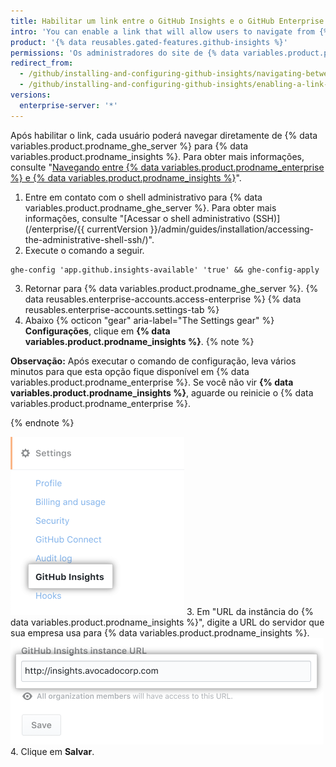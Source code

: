 ```yaml
---
title: Habilitar um link entre o GitHub Insights e o GitHub Enterprise
intro: 'You can enable a link that will allow users to navigate from {% data variables.product.prodname_ghe_server %} to {% data variables.product.prodname_insights %}.'
product: '{% data reusables.gated-features.github-insights %}'
permissions: 'Os administradores do site de {% data variables.product.prodname_ghe_server %} podem habilitar o link entre {% data variables.product.prodname_ghe_server %} e {% data variables.product.prodname_insights %}.'
redirect_from:
  - /github/installing-and-configuring-github-insights/navigating-between-github-insights-and-github-enterprise
  - /github/installing-and-configuring-github-insights/enabling-a-link-between-github-insights-and-github-enterprise
versions:
  enterprise-server: '*'
---
```


Após habilitar o link, cada usuário poderá navegar diretamente de {% data variables.product.prodname_ghe_server %} para {% data variables.product.prodname_insights %}. Para obter mais informações, consulte "[Navegando entre {% data variables.product.prodname_enterprise %} e {% data variables.product.prodname_insights %}](/insights/exploring-your-usage-of-github-enterprise/navigating-between-github-enterprise-and-github-insights)".

1. Entre em contato com o shell administrativo para {% data variables.product.prodname_ghe_server %}. Para obter mais informações, consulte "[Acessar o shell administrativo (SSH)](/enterprise/{{ currentVersion }}/admin/guides/installation/accessing-the-administrative-shell-ssh/)".
2. Execute o comando a seguir.
  ```
  ghe-config 'app.github.insights-available' 'true' && ghe-config-apply
  ```
3. Retornar para
{% data variables.product.prodname_ghe_server %}.
{% data reusables.enterprise-accounts.access-enterprise %}
{% data reusables.enterprise-accounts.settings-tab %}
7. Abaixo
{% octicon "gear" aria-label="The Settings gear" %} **Configurações**, clique em **{% data variables.product.prodname_insights %}**.
  {% note %}

  **Observação:** Após executar o comando de configuração, leva vários minutos para que esta opção fique disponível em {% data variables.product.prodname_enterprise %}. Se você não vir **{% data variables.product.prodname_insights %}**, aguarde ou reinicie o {% data variables.product.prodname_enterprise %}.

  {% endnote %}

  ![Aaba {% data variables.product.prodname_insights %}](/assets/images/help/business-accounts/github-insights-tab.png)
3. Em "URL da instância do {% data variables.product.prodname_insights %}", digite a URL do servidor que sua empresa usa para {% data variables.product.prodname_insights %}. ![URL da instância do {% data variables.product.prodname_insights %}](/assets/images/help/business-accounts/insights-instance-url.png)
4. Clique em **Salvar**.
